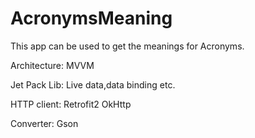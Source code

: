 # AcronymsMeaning
This app can be used to get the meanings for Acronyms.


Architecture:
MVVM


Jet Pack Lib:
Live data,data binding etc.


HTTP client:
Retrofit2
OkHttp


Converter:
Gson




